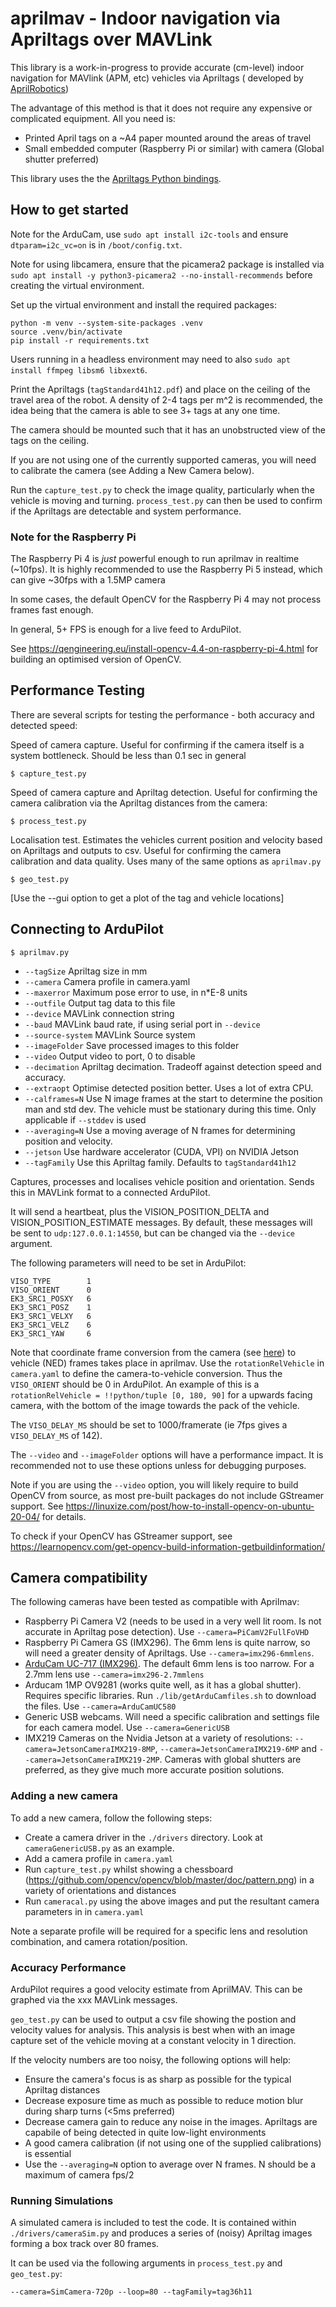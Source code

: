 # aprilmav - Indoor navigation via Apriltags over MAVLink

This library is a work-in-progress to provide accurate (cm-level)
indoor navigation for MAVlink (APM, etc) vehicles via Apriltags (
developed by [AprilRobotics](https://april.eecs.umich.edu/))

The advantage of this method is that it does not require any expensive
or complicated equipment. All you need is:
- Printed April tags on a ~A4 paper mounted around the areas of travel
- Small embedded computer (Raspberry Pi or similar) with camera (Global shutter preferred)

This library uses the the [Apriltags Python bindings](https://github.com/WillB97/pyapriltags).

## How to get started

Note for the ArduCam, use ``sudo apt install i2c-tools`` and ensure ``dtparam=i2c_vc=on`` is in ``/boot/config.txt``.

Note for using libcamera, ensure that the picamera2 package is installed via ``sudo apt install -y python3-picamera2 --no-install-recommends``
before creating the virtual environment.

Set up the virtual environment and install the required packages:

```
python -m venv --system-site-packages .venv
source .venv/bin/activate
pip install -r requirements.txt
```

Users running in a headless environment may need to also ``sudo apt install ffmpeg libsm6 libxext6``.

Print the Apriltags (``tagStandard41h12.pdf``) and place on the ceiling of the travel area of the robot. A density of 2-4 tags per m^2 is recommended, the idea being that the camera is able to see 3+ tags at any one time.

The camera should be mounted such that it has an unobstructed view of the tags on the ceiling.

If you are not using one of the currently supported cameras, you will need to calibrate the camera (see Adding a New Camera below).

Run the ``capture_test.py`` to check the image quality, particularly when the vehicle is moving and turning. ``process_test.py`` can then be used to confirm if the Apriltags are detectable and system performance.

### Note for the Raspberry Pi

The Raspberry Pi 4 is *just* powerful enough to run aprilmav in realtime (~10fps). It is highly recommended
to use the Raspberry Pi 5 instead, which can give ~30fps with a 1.5MP camera

In some cases, the default OpenCV for the Raspberry Pi 4 may not process frames fast enough.

In general, 5+ FPS is enough for a live feed to ArduPilot.

See https://qengineering.eu/install-opencv-4.4-on-raspberry-pi-4.html for building an optimised
version of OpenCV.

## Performance Testing

There are several scripts for testing the performance - both accuracy and
detected speed:

Speed of camera capture. Useful for confirming if the camera itself is a system
bottleneck. Should be less than 0.1 sec in general

```
$ capture_test.py
```

Speed of camera capture and Apriltag detection. Useful for confirming the camera
calibration via the Apriltag distances from the camera:
```
$ process_test.py
```

Localisation test. Estimates the vehicles current position and velocity based on Apriltags and 
outputs to csv. Useful for confirming the camera calibration and data quality. 
Uses many of the same options as ``aprilmav.py``

```
$ geo_test.py
```
[Use the --gui option to get a plot of the tag and vehicle locations]

## Connecting to ArduPilot

```
$ aprilmav.py
```

- ``--tagSize``       Apriltag size in mm
- ``--camera``        Camera profile in camera.yaml
- ``--maxerror``      Maximum pose error to use, in n*E-8 units
- ``--outfile``       Output tag data to this file
- ``--device``        MAVLink connection string
- ``--baud``          MAVLink baud rate, if using serial port in ``--device``
- ``--source-system`` MAVLink Source system
- ``--imageFolder``   Save processed images to this folder
- ``--video``         Output video to port, 0 to disable
- ``--decimation``    Apriltag decimation. Tradeoff against detection speed and accuracy.
- ``--extraopt``      Optimise detected position better. Uses a lot of extra CPU.
- ``--calframes=N``   Use N image frames at the start to determine the position man and std dev. The vehicle must be stationary during this time. Only applicable if ``--stddev`` is used
- ``--averaging=N``   Use a moving average of N frames for determining position and velocity.
- ``--jetson``        Use hardware accelerator (CUDA, VPI) on NVIDIA Jetson
- ``--tagFamily``     Use this Apriltag family. Defaults to ``tagStandard41h12``
  
Captures, processes and localises vehicle position and orientation. Sends this in MAVLink format
to a connected ArduPilot.

It will send a heartbeat, plus the VISION_POSITION_DELTA and VISION_POSITION_ESTIMATE messages. By default, these messages will be sent to ``udp:127.0.0.1:14550``, but can be changed via the ``--device`` argument.

The following parameters will need to be set in ArduPilot:

```
VISO_TYPE        1
VISO_ORIENT      0
EK3_SRC1_POSXY   6
EK3_SRC1_POSZ    1
EK3_SRC1_VELXY   6
EK3_SRC1_VELZ    6
EK3_SRC1_YAW     6
```

Note that coordinate frame conversion from the camera (see [here](https://github.com/AprilRobotics/apriltag#coordinate-system)) to 
vehicle (NED) frames takes place in aprilmav. Use the ``rotationRelVehicle`` in ``camera.yaml`` to define the camera-to-vehicle 
conversion. Thus the ``VISO_ORIENT`` should be 0 in ArduPilot. An example of this is a ``rotationRelVehicle = !!python/tuple [0, 180, 90]`` for a upwards facing camera, with the bottom of the image towards the pack of the vehicle.

The ``VISO_DELAY_MS`` should be set to 1000/framerate (ie 7fps gives a ``VISO_DELAY_MS`` of 142).

The ``--video`` and ``--imageFolder`` options will have a performance impact. It is recommended not to use these options unless for debugging purposes.

Note if you are using the ``--video`` option, you will likely require to build OpenCV from source, as most pre-built
packages do not include GStreamer support. See https://linuxize.com/post/how-to-install-opencv-on-ubuntu-20-04/ for
details.

To check if your OpenCV has GStreamer support, see https://learnopencv.com/get-opencv-build-information-getbuildinformation/

## Camera compatibility

The following cameras have been tested as compatible with Aprilmav:

- Raspberry Pi Camera V2 (needs to be used in a very well lit room. Is not accurate in Apriltag pose detection). Use ``--camera=PiCamV2FullFoVHD``
- Raspberry Pi Camera GS (IMX296). The 6mm lens is quite narrow, so will need a greater density of Apriltags. Use ``--camera=imx296-6mmlens``. 
- [ArduCam UC-717 (IMX296)](https://www.arducam.com/product/1-58mp-imx296-color-global-shutter-camera-module-with-m12-lens-for-raspberry-pi/). The default 6mm lens is too narrow. For a 2.7mm lens use ``--camera=imx296-2.7mmlens``
- Arducam 1MP OV9281 (works quite well, as it has a global shutter). Requires specific libraries. Run ``./lib/getArduCamfiles.sh`` to download the files. Use ``--camera=ArduCamUC580``
- Generic USB webcams. Will need a specific calibration and settings file for each camera model. Use ``--camera=GenericUSB``
- IMX219 Cameras on the Nvidia Jetson at a variety of resolutions: ``--camera=JetsonCameraIMX219-8MP``, ``--camera=JetsonCameraIMX219-6MP`` and ``--camera=JetsonCameraIMX219-2MP``.
Cameras with global shutters are preferred, as they give much more accurate position solutions.

### Adding a new camera

To add a new camera, follow the following steps:

- Create a camera driver in the ``./drivers`` directory. Look at ``cameraGenericUSB.py`` as an example.
- Add a camera profile in ``camera.yaml``
- Run ``capture_test.py`` whilst showing a chessboard (https://github.com/opencv/opencv/blob/master/doc/pattern.png) in a variety of orientations and distances
- Run ``cameracal.py`` using the above images and put the resultant camera parameters in in ``camera.yaml``

Note a separate profile will be required for a specific lens and resolution combination, and camera rotation/position.

### Accuracy Performance

ArduPilot requires a good velocity estimate from AprilMAV. This can be graphed via the xxx MAVLink messages.

``geo_test.py`` can be used to output a csv file showing the postion and velocity values for analysis. This analysis is best when with an image capture set of the vehicle moving at a constant velocity in 1 direction.

If the velocity numbers are too noisy, the following options will help:
- Ensure the camera's focus is as sharp as possible for the typical Apriltag distances
- Decrease exposure time as much as possible to reduce motion blur during sharp turns (<5ms preferred)
- Decrease camera gain to reduce any noise in the images. Apriltags are capabile of being detected in quite low-light environments
- A good camera calibration (if not using one of the supplied calibrations) is essential
- Use the ``--averaging=N`` option to average over N frames. N should be a maximum of camera fps/2
  
### Running Simulations

A simulated camera is included to test the code. It is contained within ``./drivers/cameraSim.py`` and
produces a series of (noisy) Apriltag images forming a box track over 80 frames.

It can be used via the following arguments in ``process_test.py`` and ``geo_test.py``:

``--camera=SimCamera-720p --loop=80 --tagFamily=tag36h11``
